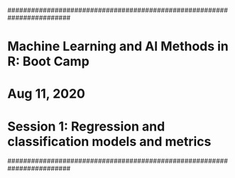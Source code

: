 ########################################################################
# Machine Learning and AI Methods in R: Boot Camp
# Aug 11, 2020
# Session 1: Regression and classification models and metrics
########################################################################
# 
